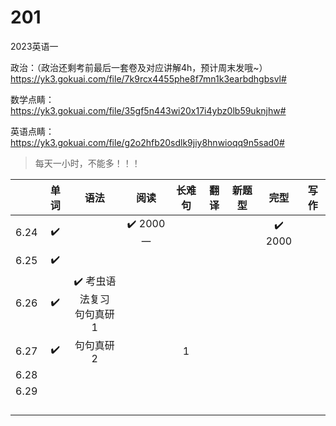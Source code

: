 # 201
2023英语一





政治：（政治还剩考前最后一套卷及对应讲解4h，预计周末发哦~）
https://yk3.gokuai.com/file/7k9rcx4455phe8f7mn1k3earbdhgbsvl#

数学点睛：
https://yk3.gokuai.com/file/35gf5n443wi20x17i4ybz0lb59uknjhw#

英语点睛：
https://yk3.gokuai.com/file/g2o2hfb20sdlk9jiy8hnwioqq9n5sad0#











> 每天一小时，不能多！！！

|      | 单词 |              语法              |   阅读    | 长难句 | 翻译 | 新题型 |  完型  | 写作 |
| :--: | :--: | :----------------------------: | :-------: | :----: | :--: | :----: | :----: | :--: |
| 6.24 |  ✔️   |                                | ✔️ 2000 一 |        |      |        | ✔️ 2000 |      |
| 6.25 |  ✔️   |                                |           |        |      |        |        |      |
| 6.26 |  ✔️   | ✔️ 考虫语法复习<br />句句真研 1 |           |        |      |        |        |      |
| 6.27 |  ✔️   |           句句真研 2           |           |   1    |      |        |        |      |
| 6.28 |      |                                |           |        |      |        |        |      |
| 6.29 |      |                                |           |        |      |        |        |      |
|      |      |                                |           |        |      |        |        |      |
|      |      |                                |           |        |      |        |        |      |
|      |      |                                |           |        |      |        |        |      |
|      |      |                                |           |        |      |        |        |      |

































